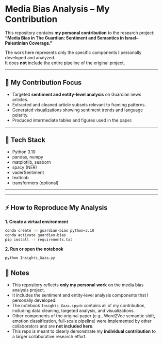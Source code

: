 # Media Bias Analysis – My Contribution

This repository contains **my personal contribution** to the research project:  
**“Media Bias in The Guardian: Sentiment and Semantics in Israel–Palestinian Coverage.”**

The work here represents only the specific components I personally developed and analyzed.  
It does **not** include the entire pipeline of the original project.

---

## 🧠 My Contribution Focus
- Targeted **sentiment and entity-level analysis** on Guardian news articles.   
- Extracted and cleaned article subsets relevant to framing patterns.  
- Generated visualizations showing sentiment trends and language polarity.  
- Produced intermediate tables and figures used in the paper.

---

## 🧰 Tech Stack
- Python 3.10
- pandas, numpy
- matplotlib, seaborn
- spacy (NER)
- vaderSentiment
- textblob
- transformers (optional)

---


---

## ⚡ How to Reproduce My Analysis

**1. Create a virtual environment**
```bash
conda create -n guardian-bias python=3.10
conda activate guardian-bias
pip install -r requirements.txt
```
**2. Run or open the notebook**
```bash
python Insights_Gaza.py
```
## 📝 Notes
- This repository reflects **only my personal work** on the media bias analysis project.  
- It includes the sentiment and entity-level analysis components that I personally developed.  
- The notebook `Insights_Gaza.ipynb` contains all of my contribution, including data cleaning, targeted analysis, and visualizations.  
- Other components of the original paper (e.g., Word2Vec semantic shift, emotion classification, full-scale pipeline) were implemented by other collaborators and are **not included here**.  
- This repo is meant to clearly demonstrate my **individual contribution** to a larger collaborative research effort.
